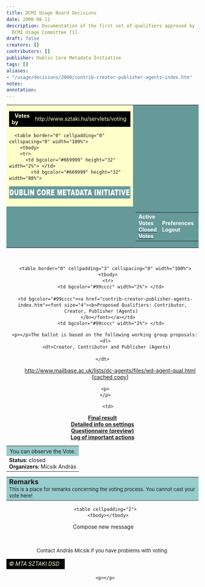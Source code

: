 ```yaml
---
title: DCMI Usage Board Decisions
date: 2000-06-11
description: Documentation of the first set of qualifiers approved by                      the
  DCMI Usage Committee [1].
draft: false
creators: []
contributors: []
publisher: Dublin Core Metadata Initiative
tags: []
aliases:
- "/usage/decisions/2000/contrib-creator-publisher-agents-index.htm"
notes: 
annotation: 
---
```


<center>
<table bgcolor="#ffffcc" border="0" cellpadding="0" cellspacing="0" width="86%">
  <tbody>
  <tr bgcolor="#ffffcc">
    <td bgcolor="#ffffcc">
      <table border="0" cellpadding="0" cellspacing="0" width="100%">
        <tbody>
        <tr>
          <td align="left" bgcolor="#000000" height="20" width="50%">  <font color="#ffffcc"><b>Votes 
by</b></font>
</td>
            <td align="right" bgcolor="#000000" height="20" width="50%">
<font color="#ffffcc">http://www.sztaki.hu/servlets/voting</font> </td>
          </tr>
</tbody>
</table>

      <table border="0" cellpadding="0" cellspacing="0" width="100%">
        <tbody>
        <tr>
          <td bgcolor="#669999" height="32" width="2%"> </td>
            <td bgcolor="#669999" height="32" width="88%">
<img alt="Dublin Core Metadata Initiative" border="0" height="32" src="images/dcmi_22.gif" width="460"> </td>
          <td bgcolor="#669999" height="32" width="10%"> </td>
</tr>
        <tr>
          <td bgcolor="#669999" width="2%"> </td>
          <td bgcolor="#669999" width="88%">
            <table align="right" border="0" cellpadding="3" cellspacing="0">
              <tbody>
              <tr>
                  <td valign="top">
<b><font color="#ffffff">Active Votes</font></b> <br>
                    <a href="index.shtml"><b><font color="#ffffff">Closed Votes</font></b></a> </td>
                  <td>
<b><font color="#ffffff">Preferences</font></b> <br>
                    <b><font color="#ffffff">Logout</font></b> <!-- block:selected--><!-- endb:selected-->
</td> <td>
<b><font color="#ffffff">Manual</font></b> <br>
                    <b><font color="#ffffff">Policy</font></b> </td>
                </tr>
</tbody>
</table></td>
</tr>
</tbody>
</table></td>
          <td bgcolor="#669999" width="10%"> </td>
</tr>
<!-- MENUSOR
      <TR>
        <TD HEIGHT="20" WIDTH="2%" BGCOLOR="#669999"> </TD>
  <TD HEIGHT="20" ALIGN="LEFT" VALIGN="TOP" BGCOLOR="#669999">
		<TABLE BORDER="0" CELLPADDING="0" CELLSPACING="0" WIDTH="425">
          <TR>
            <TD>
				<A HREF="../index.htm">
				</A></TD>
            <TD>
				<A HREF="../search/index.htm">
				</A></TD>
            <TD>
				<A HREF="../sitemap/index.htm">
				</A></TD>
          </TR>
        </TABLE>
        <P></TD>
        <TD HEIGHT="20" BGCOLOR="#669999" WIDTH="2%"> </TD>
      </TR>
-->
</tbody>
</table>

      <table border="0" cellpadding="3" cellspacing="0" width="100%">
        <tbody>
        <tr>
          <td bgcolor="#99cccc" width="2%"> </td>
          
      <td bgcolor="#99cccc"><a href="contrib-creator-publisher-agents-index.htm"><font size="4"><b>Proposed Qualifiers: Contributor, Creator, Publisher (Agents) 
        </b></font></a></td>
          <td bgcolor="#99cccc" width="2%"> </td>
</tr>
</tbody>
</table>

<!--
    <TABLE BORDER="0" WIDTH="100%" CELLSPACING="0" CELLPADDING="0">
      <TR>
        <TD WIDTH="2%" BGCOLOR="#FFFFCC"> </TD>
        <TD WIDTH="96%" VALIGN="TOP" BGCOLOR="#FFFFCC"><BR>
--><!-- header end -->
      <p></p>The ballot is based on the following working group proposals: 
      <dl>
        <dt>Creator, Contributor and Publisher (Agents) 
        
    </dt>
<dd>
<a href="http://www.mailbase.ac.uk/lists/dc-agents/files/wd-agent-qual.html" target="dc">http://www.mailbase.ac.uk/lists/dc-agents/files/wd-agent-qual.html</a> 
      [<a href="wd-agent-qual.html">cached copy</a>]</dd>
  </dl>

      <p>
      </p>
<p>
      </p>
<center>
      <table cellpadding="8" cellspacing="0" width="100%">
        <tbody>
        <tr align="middle" bgcolor="#99cccc">
          <td colspan="2">
<font size="+1"><b><!--line1--></b></font>You can 
            observe the Vote. </td>
</tr>
        <tr valign="top">
          
        <td>
<b><a href="contrib-creator-publisher-agents-results.htm">Final result</a><br>
          <a href="contrib-creator-publisher-agents-settings.htm">Detailed info 
          on settings</a><br>
          <a href="contrib-creator-publisher-agents-questionnaire.htm">Questionnaire 
          (preview)</a><br>
          <a href="contrib-creator-publisher-agents-log.htm">Log of important actions</a></b> 
        </td>
          <td>
<b>Status:</b> closed<br>
          <b>Organizers:</b> Micsik András </td>
      </tr>
</tbody>
</table>

</center>
      <table bgcolor="#99cccc" width="100%">
        <tbody>
        <tr valign="top">
          <td>
<b><font size="+1">Remarks</font></b> <br><font size="-1">This is a 
            place for remarks concerning the voting process. You cannot cast 
            your vote here!</font>
</td>
</tr>
</tbody>
</table>

      <table cellpadding="2">
        <tbody></tbody>
</table>

   Compose new message <!-- footer starts --> 
  <tr>
    <td>
      <p> </p>
      <font size="2">Contact András Micsik if you have problems with voting. </font>
</td>
  </tr>
  <tr>
    <td></td>
</tr>
  <tr>
    <td>
      <table border="0" cellpadding="0" cellspacing="0" width="100%">
        <tbody>
        <tr>
          <td align="right" bgcolor="#000000" height="20" width="100%">
<font color="#ffffcc"><i>© <font color="#ffffcc">MTA SZTAKI DSD</font> </i></font> </td>
        </tr>
</tbody>
</table>

      <p></p>
</td>
</tr>
</center>


